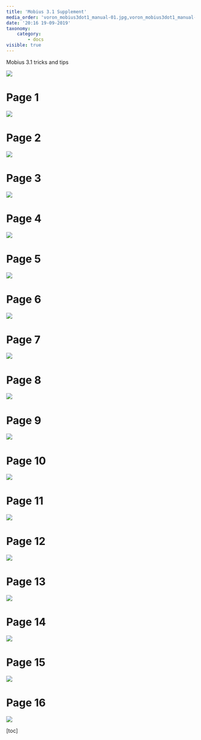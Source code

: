 ```yaml
---
title: 'Mobius 3.1 Supplement'
media_order: 'voron_mobius3dot1_manual-01.jpg,voron_mobius3dot1_manual-02.jpg,voron_mobius3dot1_manual-03.jpg,voron_mobius3dot1_manual-04.jpg,voron_mobius3dot1_manual-05.jpg,voron_mobius3dot1_manual-06.jpg,voron_mobius3dot1_manual-07.jpg,voron_mobius3dot1_manual-08.jpg,voron_mobius3dot1_manual-09.jpg,voron_mobius3dot1_manual-10.jpg,voron_mobius3dot1_manual-11.jpg,voron_mobius3dot1_manual-12.jpg,voron_mobius3dot1_manual-13.jpg,voron_mobius3dot1_manual-14.jpg,voron_mobius3dot1_manual-15.jpg,voron_mobius3dot1_manual-16.jpg,voron_mobius3dot1_manual-17.jpg'
date: '20:16 19-09-2019'
taxonomy:
    category:
        - docs
visible: true
---
```


Mobius 3.1 tricks and tips

![](voron_mobius3dot1_manual-01.jpg)

# Page 1

![](voron_mobius3dot1_manual-02.jpg)

# Page 2

![](voron_mobius3dot1_manual-03.jpg)


# Page 3

![](voron_mobius3dot1_manual-04.jpg)


# Page 4

![](voron_mobius3dot1_manual-05.jpg)


# Page 5

![](voron_mobius3dot1_manual-06.jpg)


# Page 6

![](voron_mobius3dot1_manual-07.jpg)


# Page 7

![](voron_mobius3dot1_manual-08.jpg)


# Page 8

![](voron_mobius3dot1_manual-09.jpg)


# Page 9

![](voron_mobius3dot1_manual-10.jpg)


# Page 10

![](voron_mobius3dot1_manual-11.jpg)


# Page 11

![](voron_mobius3dot1_manual-12.jpg)


# Page 12

![](voron_mobius3dot1_manual-13.jpg)

# Page 13

![](voron_mobius3dot1_manual-14.jpg)


# Page 14

![](voron_mobius3dot1_manual-15.jpg)


# Page 15

![](voron_mobius3dot1_manual-16.jpg)


# Page 16

![](voron_mobius3dot1_manual-17.jpg)

[toc]